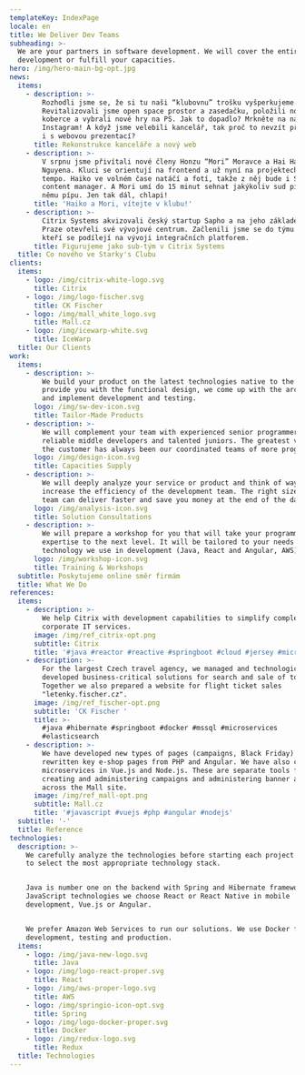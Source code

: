 ```yaml
---
templateKey: IndexPage
locale: en
title: We Deliver Dev Teams
subheading: >-
  We are your partners in software development. We will cover the entire
  development or fulfill your capacities.
hero: /img/hero-main-bg-opt.jpg
news:
  items:
    - description: >-
        Rozhodli jsme se, že si tu naši “klubovnu” trošku vyšperkujeme.
        Revitalizovali jsme open space prostor a zasedačku, položili nové
        koberce a vybrali nové hry na PS. Jak to dopadlo? Mrkněte na náš
        Instagram! A když jsme velebili kancelář, tak proč to nevzít při jednom
        i s webovou prezentací?
      title: Rekonstrukce kanceláře a nový web
    - description: >-
        V srpnu jsme přivítali nové členy Honzu “Mori” Moravce a Hai Ha “Haiko”
        Nguyena. Kluci se orientují na frontend a už nyní na projektech diktují
        tempo. Haiko ve volném čase natáčí a fotí, takže z něj bude i Starky's
        content manager. A Mori umí do 15 minut sehnat jakýkoliv sud piva a k
        němu pípu. Jen tak dál, chlapi!
      title: 'Haiko a Mori, vítejte v klubu!'
    - description: >-
        Citrix Systems akvizovali český startup Sapho a na jeho základech v
        Praze otevřeli své vývojové centrum. Začlenili jsme se do týmu javistů,
        kteří se podílejí na vývoji integračních platforem.
      title: Figurujeme jako sub-tým v Citrix Systems
  title: Co nového ve Starky's Clubu
clients:
  items:
    - logo: /img/citrix-white-logo.svg
      title: Citrix
    - logo: /img/logo-fischer.svg
      title: CK Fischer
    - logo: /img/mall_white_logo.svg
      title: Mall.cz
    - logo: /img/icewarp-white.svg
      title: IceWarp
  title: Our Clients
work:
  items:
    - description: >-
        We build your product on the latest technologies native to the cloud. We
        provide you with the functional design, we come up with the architecture
        and implement development and testing.
      logo: /img/sw-dev-icon.svg
      title: Tailor-Made Products
    - description: >-
        We will complement your team with experienced senior programmers,
        reliable middle developers and talented juniors. The greatest value for
        the customer has always been our coordinated teams of more programmers.
      logo: /img/design-icon.svg
      title: Capacities Supply
    - description: >-
        We will deeply analyze your service or product and think of ways to
        increase the efficiency of the development team. The right size of a
        team can deliver faster and save you money at the end of the day.
      logo: /img/analysis-icon.svg
      title: Solution Consultations
    - description: >-
        We will prepare a workshop for you that will take your programmers'
        expertise to the next level. It will be tailored to your needs for any
        technology we use in development (Java, React and Angular, AWS).
      logo: /img/workshop-icon.svg
      title: Training & Workshops
  subtitle: Poskytujeme online směr firmám
  title: What We Do
references:
  items:
    - description: >-
        We help Citrix with development capabilities to simplify complex
        corporate IT services.
      image: /img/ref_citrix-opt.png
      subtitle: Citrix
      title: '#java #reactor #reactive #springboot #cloud #jersey #microservices'
    - description: >-
        For the largest Czech travel agency, we managed and technologically
        developed business-critical solutions for search and sale of tours.
        Together we also prepared a website for flight ticket sales
        "letenky.fischer.cz".
      image: /img/ref_fischer-opt.png
      subtitle: 'CK Fischer '
      title: >-
        #java #hibernate #springboot #docker #mssql #microservices
        #elasticsearch
    - description: >-
        We have developed new types of pages (campaigns, Black Friday) and have
        rewritten key e-shop pages from PHP and Angular. We have also created
        microservices in Vue.js and Node.js. These are separate tools for
        creating and administering campaigns and administering banner areas
        across the Mall site.
      image: /img/ref_mall-opt.png
      subtitle: Mall.cz
      title: '#javascript #vuejs #php #angular #nodejs'
  subtitle: '-'
  title: Reference
technologies:
  description: >-
    We carefully analyze the technologies before starting each project in order
    to select the most appropriate technology stack.


    Java is number one on the backend with Spring and Hibernate frameworks. From
    JavaScript technologies we choose React or React Native in mobile
    development, Vue.js or Angular.


    We prefer Amazon Web Services to run our solutions. We use Docker for
    development, testing and production.
  items:
    - logo: /img/java-new-logo.svg
      title: Java
    - logo: /img/logo-react-proper.svg
      title: React
    - logo: /img/aws-proper-logo.svg
      title: AWS
    - logo: /img/springio-icon-opt.svg
      title: Spring
    - logo: /img/logo-docker-proper.svg
      title: Docker
    - logo: /img/redux-logo.svg
      title: Redux
  title: Technologies
---
```


